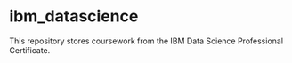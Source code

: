 # ibm_datascience

This repository stores coursework from the IBM Data Science Professional Certificate.
